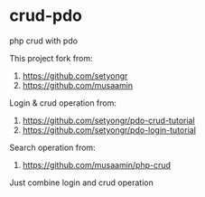 # crud-pdo
php crud with pdo 


This project fork from:
1. https://github.com/setyongr
2. https://github.com/musaamin


Login & crud operation from:
1. https://github.com/setyongr/pdo-crud-tutorial
2. https://github.com/setyongr/pdo-login-tutorial

Search operation from:
1. https://github.com/musaamin/php-crud

Just combine login and crud operation
